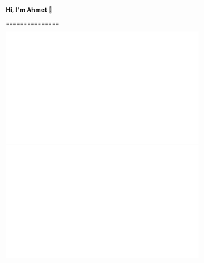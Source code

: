 ### Hi, I'm Ahmet 👋
===============	

![](https://github.com/ahmetkorkmaz3/github-stats/blob/master/generated/overview.svg)
![](https://github.com/ahmetkorkmaz3/github-stats/blob/master/generated/languages.svg)
